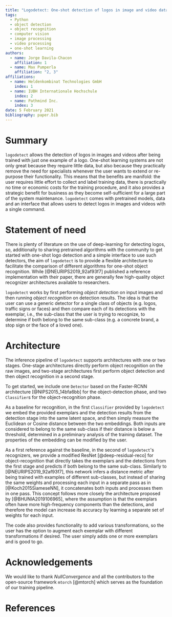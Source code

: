 ```yaml
---
title: "Logodetect: One-shot detection of logos in image and video data"
tags:
  - Python
  - object detection
  - object recognition
  - computer vision
  - image processing
  - video processing
  - one-shot learning
authors:
  - name: Jorge Davila-Chacon
    affiliation: 1
  - name: Max Pumperla
    affiliation: "2, 3"
affiliations:
  - name: Heldenkombinat Technologies GmbH
    index: 1
  - name: IUBH Internationale Hochschule
    index: 2
  - name: Pathmind Inc.
    index: 3
date: 5 February 2021
bibliography: paper.bib
---
```


# Summary

`logodetect` allows the detection of logos in images and videos after being trained with just one
example of a logo.  One-shot learning systems are not only great because they require little data,
but also because they practically remove the need for specialists whenever the user wants to extend
or re-purpose their functionality.
This means that the benefits are manifold: the user requires little effort to collect
and label training data, there is practically no time or economic costs for the training
procedure, and it also provides a strategic benefit for business as they become self-sufficient
for a large part of the system maintenance.
`logodetect` comes with pretrained models, data and an interface that allows users to
detect logos in images and videos with a single command. 

# Statement of need

There is plenty of literature on the use of deep-learning for detecting logos, so,
additionally to sharing pretrained algorithms with the community to get started with
one-shot logo detection and a simple interface to use such detectors, the aim of
`logodetect` is to provide a flexible architecture to facilitate the comparison of
different algorithms for one-shot object recognition. While [@NEURIPS2019_92af93f7]
published  a reference implementation with their paper, there are generally few
high-quality object recognizer architectures available to researchers.

`logodetect` works by first performing _object detection_ on input images and then running
_object recognition_ on detection results. The idea is that the user can use a generic
detector for a single class of objects (e.g. logos, traffic signs or faces) and then compare
each of its detections with the
exemplar, i.e., the sub-class that the user is trying to recognize, to determine if both
belong to the same sub-class (e.g. a concrete brand, a stop sign or the face of a loved one).

# Architecture

The inference pipeline of `logodetect` supports architectures with one or two stages.
One-stage architectures directly perform object recognition on the raw images,
and two-stage architectures first perform object detection and then object recognition
in a second stage.

To get started, we include one `Detector` based on the  Faster-RCNN architecture [@NIPS2015_14bfa6bb]
for the object-detection phase, and two `Classifier`s for the object-recognition phase. 

As a baseline for recognition, in the first `Classifier` provided by `logodetect` we embed the
provided exemplars and the detection results from the detection stage into the same latent space,
and then simply measure the Euclidean or Cosine distance between the two embeddings.
Both inputs are considered to belong to the same sub-class if their distance is below a
threshold, determined in a preliminary analysis of the training dataset. The properties
of the embedding can be modified by the user.

As a first reference against the baseline, in the second of `logodetect`'s recognizers,
we provide a modified ResNet [@deep-residual-reco] for object-recognition that directly takes
the exemplars and the detections from the first stage
and predicts if both belong to the same sub-class. Similarly to [@NEURIPS2019_92af93f7], this
network infers a distance metric after being trained with examples of different sub-classes, 
but instead of sharing the same weights and processing each input in a separate pass as
in [@Koch2015SiameseNN], it concatenates both inputs and processes them in one pass.
This concept follows more closely the architecture proposed by [@BHUNIA2019106965], where the
assumption is that the exemplars often have more high-frequency components than the detections,
and therefore the model can increase its accuracy by learning a separate set of weights for each input.

The code also provides functionality to add various transformations, so the user has the option
to augment each exemplar with different transformations if desired. The user simply adds one
or more exemplars and is good to go.

# Acknowledgements

We would like to thank _NullConvergence_ and all the contributors to the open-source
framework `mtorch` [@mtorch] which serves as the foundation of our training pipeline.

# References
